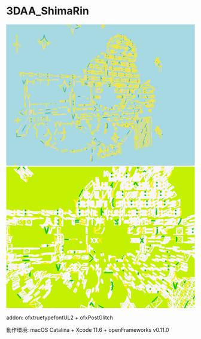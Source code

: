 # 3DAA_ShimaRin

<img src = "https://raw.githubusercontent.com/yuyurigi/3DAA_ShimaRin/master/20200516182338%23%23.png">

<img src = "https://github.com/yuyurigi/3DAA_ShimaRin/blob/master/20200517163944%23%23.png">

addon: ofxtruetypefontUL2 + ofxPostGlitch

動作環境: macOS Catalina + Xcode 11.6 + openFrameworks v0.11.0
